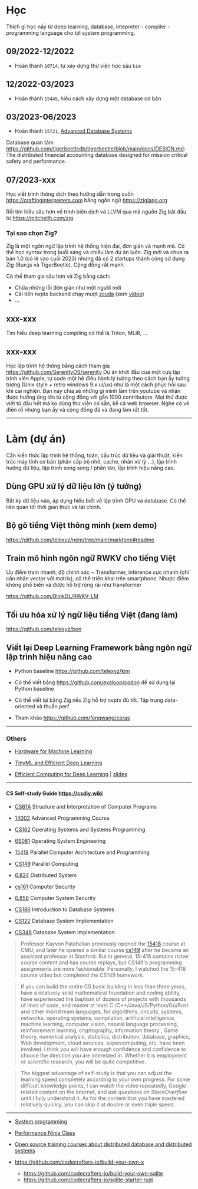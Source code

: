 # Học

Thích gì học nấy từ deep learning, database, intepreter - compiler - programming language cho tới system programming.

## 09/2022-12/2022

- Hoàn thành `10714`, tự xây dựng thư viện học sâu `kim`

## 12/2022-03/2023

- Hoàn thành `15445`, hiểu cách xây dựng một database cơ bản

## 03/2023-06/2023

- Hoàn thành `15721`, [Advanced Database Systems](https://15721.courses.cs.cmu.edu/spring2020/schedule.html)

Database quan tâm https://github.com/tigerbeetledb/tigerbeetle/blob/main/docs/DESIGN.md: The distributed financial accounting database designed for mission critical safety and performance.

## 07/2023-xxx

Học viết trình thông dịch theo hướng dẫn trong cuốn https://craftinginterpreters.com bằng ngôn ngữ https://ziglang.org

Rồi tìm hiểu sâu hơn về trình biên dịch và LLVM qua mã nguồn Zig bắt đầu từ https://mitchellh.com/zig

### Tại sao chọn Zig?
Zig là một ngôn ngữ lập trình hệ thống hiện đại, đơn giản và mạnh mẽ. Có thể học syntax trong buổi sáng và chiều làm dự án luôn. Zig mới và chưa ra bản 1.0 (có lẽ vào cuối 2023) nhưng đã có 2 startups thành công sử dụng Zig (Bun.js và TigerBeetle). Cộng đồng rất mạnh.

Có thể tham gia sâu hơn và Zig bằng cách:

- Chữa những lỗi đơn giản như một người mới
- Cải tiến nvptx backend chạy mượt [zcuda](https://github.com/gwenzek/cudaz) (xem [video](https://www.youtube.com/watch?v=rvfsWm6TckA&t=5351s))
- ...

## xxx-xxx

Tìm hiểu deep learning compiling có thể là Triton, MLIR, ...


## xxx-xxx

Học lập trình hệ thống bằng cách tham gia https://github.com/SerenityOS/serenity
Dự án khởi đầu của một cựu lập trình viên Apple, tự code một hệ điều hành lý tưởng theo cách bạn ấy tưởng tượng (Unix style + retro windows 9.x ui/ux) như là một cách phục hồi sau khi cai nghiện. Bạn này chia sẻ những gì mình làm trên youtube và nhận được hưởng ứng lớn từ cộng đồng với gần 1000 contributors. Mọi thứ được viết từ đầu hết mà ko dùng thư viện có sẵn, kể cả web browser. Nghe có vẻ điên rồ nhưng bạn ấy và cộng đồng đã và đang làm rất tốt.


- - -


# Làm (dự án)

Cần kiến thức lập trình hệ thống, toán, cấu trúc dữ liệu và giải thuật, kiến trúc máy tính cơ bản (phân cấp bộ nhớ, cache, nhân xử lý ...), lập trình hướng dữ liệu, lập trình song song / phân tán, lập trình hiệu năng cao.


## Dùng GPU xử lý dữ liệu lớn (ý tưởng)

Bất kỳ dữ liệu nào, áp dụng hiểu biết về lập trình GPU và database. Có thể liên quan tới thời gian thực và tài chính.


## Bộ gõ tiếng Việt thông minh (xem demo)

https://github.com/telexyz/nem/tree/main/marktone#readme


## Train mô hình ngôn ngữ RWKV cho tiếng Việt

Ưu điểm train nhanh, độ chính xác ~ Transformer, inference cực nhanh (chỉ cần nhân vector với matrix), có thể triển khai trên smartphone.
Nhược điểm không phổ biến và được hỗ trợ rộng rãi như transformer

https://github.com/BlinkDL/RWKV-LM


## Tối ưu hóa xử lý ngữ liệu tiếng Việt (đang làm)

https://github.com/telexyz/bon


## Viết lại Deep Learning Framework bằng ngôn ngữ lập trình hiệu năng cao

- Python baseline https://github.com/telexyz/kim

- Có thể viết bằng https://github.com/exaloop/codon để sử dụng lại Python baseline

- Có thể viết lại bằng Zig nếu Zig hỗ trợ nvptx đủ tốt. Tập trung data-oriented và thuần perf.

- Tham khảo https://github.com/fengwang/ceras 

- - -


### Others

- [Hardware for Machine Learning](https://inst.eecs.berkeley.edu/~ee290-2/sp21)

- [TinyML and Efficient Deep Learning](https://efficientml.ai/schedule/)

- [Efficient Computing for Deep Learning](https://www.youtube.com/watch?v=WbLQqPw_n88) | 
[slides](https://www.rle.mit.edu/eems/wp-content/uploads/2020/09/2020_uwisconsin_compressed.pdf)

- - -

#### CS Self-study Guide https://csdiy.wiki

- [CS61A](https://cs61a.org) Structure and Interpretation of Computer Programs

- [14002](https://github.com/courseworks) Advanced Programming Course

- [CS162](https://cs162.org) Operating Systems and Systems Programming
- [6S081](https://pdos.csail.mit.edu/6.828) Operating System Engineering

- [15418](http://15418.courses.cs.cmu.edu) Parallel Computer Architecture and Programming
- [CS149](https://gfxcourses.stanford.edu/cs149) Parallel Computing
- [6.824](https://pdos.csail.mit.edu/6.824) Distributed System

- [cs161](https://cs161.org) Computer Security
- [6.858](http://css.csail.mit.edu/6.858) Computer System Security

- [CS186](https://cs186berkeley.net) Introduction to Database Systems
- [CS122](http://courses.cms.caltech.edu/cs122) Database System Implementation
- [CS346](https://web.stanford.edu/class/cs346) Database System Implementation


> Professor Kayvon Fatahalian previously opened the [15418](http://15418.courses.cs.cmu.edu/spring2016) course at CMU, and later he opened a similar course [cs149](https://gfxcourses.stanford.edu/cs149/fall21) after he became an assistant professor at Stanford. But in general, 15-418 contains richer course content and has course replays, but CS149's programming assignments are more fashionable. Personally, I watched the 15-418 course video but completed the CS149 homework.

> If you can build the entire CS basic building in less than three years, have a relatively solid mathematical foundation and coding ability, have experienced the baptism of dozens of projects with thousands of lines of code, and master at least C /C++/Java/JS/Python/Go/Rust and other mainstream languages, for algorithms, circuits, systems, networks, operating systems, compilation, artificial intelligence, machine learning, computer vision, natural language processing, reinforcement learning, cryptography, information theory , Game theory, numerical analysis, statistics, distribution, database, graphics, Web development, cloud services, supercomputing, etc. have been involved. I think you will have enough confidence and confidence to choose the direction you are interested in. Whether it is employment or scientific research, you will be quite competitive.

> The biggest advantage of self-study is that you can adjust the learning speed completely according to your own progress. For some difficult knowledge points, I can watch the video repeatedly, Google related content on the Internet, and _ask questions on StackOverflow_ until I fully understand it. As for the content that you have mastered relatively quickly, you can skip it at double or even triple speed.


- - -


- [System programming](https://www.cs.cornell.edu/courses/cs4414/2021fa/Schedule.htm)

- [Performance Ninja Class](https://github.com/dendibakh/perf-ninja)

- [Open source training courses about distributed database and distributed systems](https://github.com/pingcap/talent-plan)

- https://github.com/codecrafters-io/build-your-own-x
	* https://github.com/codecrafters-io/build-your-own-sqlite
	* https://github.com/codecrafters-io/sqlite-starter-rust
